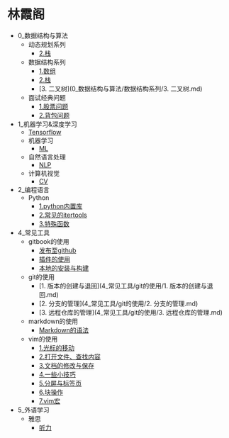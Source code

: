 # 林霞阁

- 0_数据结构与算法
  - 动态规划系列
    * [2.栈](0_数据结构与算法/动态规划系列/2.栈.md)
  - 数据结构系列
    * [1.数组](0_数据结构与算法/数据结构系列/1.数组.md)
    * [2.栈](0_数据结构与算法/数据结构系列/2.栈.md)
    * [3. 二叉树](0_数据结构与算法/数据结构系列/3. 二叉树.md)
  - 面试经典问题
    * [1.股票问题](0_数据结构与算法/面试经典问题/1.股票问题.md)
    * [2.背包问题](0_数据结构与算法/面试经典问题/2.背包问题.md)
- 1_机器学习&深度学习
  - [Tensorflow](1_机器学习&深度学习/tensorflow/README.md)
  - 机器学习
    * [ML](1_机器学习&深度学习/机器学习/ML.md)
  - 自然语言处理
    * [NLP](1_机器学习&深度学习/自然语言处理/NLP.md)
  - 计算机视觉
    * [CV](1_机器学习&深度学习/计算机视觉/CV.md)
- 2_编程语言
  - Python
    * [1.python内置库](2_编程语言/python/1.python内置库.md)
    * [2.常见的itertools](2_编程语言/python/2.常见的itertools.md)
    * [3.特殊函数](2_编程语言/python/3.特殊函数.md)
- 4_常见工具
  - gitbook的使用
    * [发布至github](4_常见工具/gitbook的使用/发布至github.md)
    * [插件的使用](4_常见工具/gitbook的使用/插件的使用.md)
    * [本地的安装与构建](4_常见工具/gitbook的使用/本地的安装与构建.md)
  - git的使用
    * [1. 版本的创建与退回](4_常见工具/git的使用/1. 版本的创建与退回.md)
    * [2. 分支的管理](4_常见工具/git的使用/2. 分支的管理.md)
    * [3. 远程仓库的管理](4_常见工具/git的使用/3. 远程仓库的管理.md)
  - markdown的使用
    * [Markdown的语法](4_常见工具/markdown的使用/Markdown的语法.md)
  - vim的使用
    * [1.光标的移动](4_常见工具/vim的使用/1.光标的移动.md)
    * [2.打开文件、查找内容](4_常见工具/vim的使用/2.打开文件、查找内容.md)
    * [3.文档的修改与保存](4_常见工具/vim的使用/3.文档的修改与保存.md)
    * [4.一些小技巧](4_常见工具/vim的使用/4.一些小技巧.md)
    * [5.分屏与标签页](4_常见工具/vim的使用/5.分屏与标签页.md)
    * [6.块操作](4_常见工具/vim的使用/6.块操作.md)
    * [7.vim宏](4_常见工具/vim的使用/7.vim宏.md)
- 5_外语学习
  - 雅思
    * [听力](5_外语学习/雅思/听力.md)
